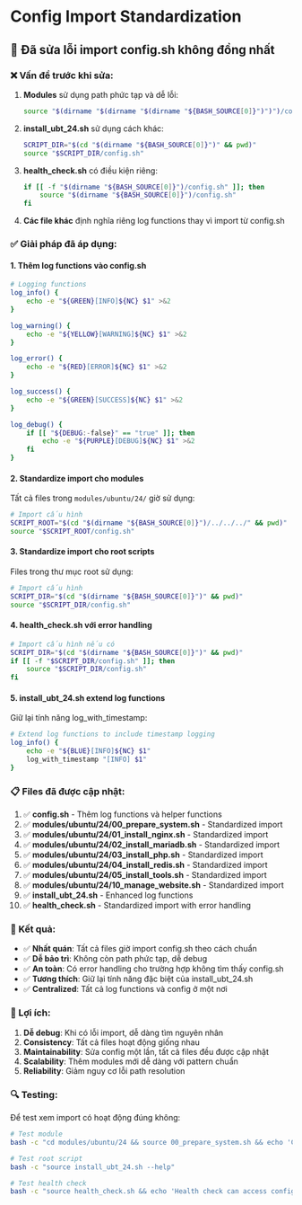 # Config Import Standardization

## 🔧 Đã sửa lỗi import config.sh không đồng nhất

### ❌ Vấn đề trước khi sửa:

1. **Modules** sử dụng path phức tạp và dễ lỗi:
   ```bash
   source "$(dirname "$(dirname "$(dirname "${BASH_SOURCE[0]}")")")/config.sh"
   ```

2. **install_ubt_24.sh** sử dụng cách khác:
   ```bash
   SCRIPT_DIR="$(cd "$(dirname "${BASH_SOURCE[0]}")" && pwd)"
   source "$SCRIPT_DIR/config.sh"
   ```

3. **health_check.sh** có điều kiện riêng:
   ```bash
   if [[ -f "$(dirname "${BASH_SOURCE[0]}")/config.sh" ]]; then
       source "$(dirname "${BASH_SOURCE[0]}")/config.sh"
   fi
   ```

4. **Các file khác** định nghĩa riêng log functions thay vì import từ config.sh

### ✅ Giải pháp đã áp dụng:

#### 1. **Thêm log functions vào config.sh**
```bash
# Logging functions
log_info() {
    echo -e "${GREEN}[INFO]${NC} $1" >&2
}

log_warning() {
    echo -e "${YELLOW}[WARNING]${NC} $1" >&2
}

log_error() {
    echo -e "${RED}[ERROR]${NC} $1" >&2
}

log_success() {
    echo -e "${GREEN}[SUCCESS]${NC} $1" >&2
}

log_debug() {
    if [[ "${DEBUG:-false}" == "true" ]]; then
        echo -e "${PURPLE}[DEBUG]${NC} $1" >&2
    fi
}
```

#### 2. **Standardize import cho modules**
Tất cả files trong `modules/ubuntu/24/` giờ sử dụng:
```bash
# Import cấu hình
SCRIPT_ROOT="$(cd "$(dirname "${BASH_SOURCE[0]}")/../../../" && pwd)"
source "$SCRIPT_ROOT/config.sh"
```

#### 3. **Standardize import cho root scripts**
Files trong thư mục root sử dụng:
```bash
# Import cấu hình
SCRIPT_DIR="$(cd "$(dirname "${BASH_SOURCE[0]}")" && pwd)"
source "$SCRIPT_DIR/config.sh"
```

#### 4. **health_check.sh với error handling**
```bash
# Import cấu hình nếu có
SCRIPT_DIR="$(cd "$(dirname "${BASH_SOURCE[0]}")" && pwd)"
if [[ -f "$SCRIPT_DIR/config.sh" ]]; then
    source "$SCRIPT_DIR/config.sh"
fi
```

#### 5. **install_ubt_24.sh extend log functions**
Giữ lại tính năng log_with_timestamp:
```bash
# Extend log functions to include timestamp logging
log_info() {
    echo -e "${BLUE}[INFO]${NC} $1"
    log_with_timestamp "[INFO] $1"
}
```

### 📋 Files đã được cập nhật:

1. ✅ **config.sh** - Thêm log functions và helper functions
2. ✅ **modules/ubuntu/24/00_prepare_system.sh** - Standardized import
3. ✅ **modules/ubuntu/24/01_install_nginx.sh** - Standardized import
4. ✅ **modules/ubuntu/24/02_install_mariadb.sh** - Standardized import
5. ✅ **modules/ubuntu/24/03_install_php.sh** - Standardized import
6. ✅ **modules/ubuntu/24/04_install_redis.sh** - Standardized import
7. ✅ **modules/ubuntu/24/05_install_tools.sh** - Standardized import
8. ✅ **modules/ubuntu/24/10_manage_website.sh** - Standardized import
9. ✅ **install_ubt_24.sh** - Enhanced log functions
10. ✅ **health_check.sh** - Standardized import with error handling

### 🎯 Kết quả:

- ✅ **Nhất quán**: Tất cả files giờ import config.sh theo cách chuẩn
- ✅ **Dễ bảo trì**: Không còn path phức tạp, dễ debug
- ✅ **An toàn**: Có error handling cho trường hợp không tìm thấy config.sh
- ✅ **Tương thích**: Giữ lại tính năng đặc biệt của install_ubt_24.sh
- ✅ **Centralized**: Tất cả log functions và config ở một nơi

### 🚀 Lợi ích:

1. **Dễ debug**: Khi có lỗi import, dễ dàng tìm nguyên nhân
2. **Consistency**: Tất cả files hoạt động giống nhau
3. **Maintainability**: Sửa config một lần, tất cả files đều được cập nhật
4. **Scalability**: Thêm modules mới dễ dàng với pattern chuẩn
5. **Reliability**: Giảm nguy cơ lỗi path resolution

### 🔍 Testing:

Để test xem import có hoạt động đúng không:
```bash
# Test module
bash -c "cd modules/ubuntu/24 && source 00_prepare_system.sh && echo 'Config loaded: $SCRIPT_NAME'"

# Test root script
bash -c "source install_ubt_24.sh --help"

# Test health check
bash -c "source health_check.sh && echo 'Health check can access config'"
```
